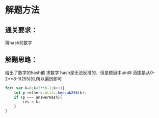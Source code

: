 # 解题方法



## 通关要求：

猜hash前数字

## 解题思路：

给出了数字的hash值 求数字
hash是无法反推的，但是题目中uint8 范围是从0-2**8-1(255)的,所以遍历即可

```js
for( var k=0;k<2**8-1;k++){
    let p =ethers.utils.keccak256(k);
    if (p === answerHash){
        res = k;
    }
}
```